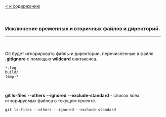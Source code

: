 
[< к содержанию](./readme.md)

<br>

### Исключение временных и вторичных файлов и директорий.

---

<br>

Git будет игнорировать файлы и директории, перечисленные в файле **.gitignore** с помощью **wildcard** синтаксиса.

````
*.log
build/
temp-*
````

<br>

**git ls-files --others --ignored --exclude-standard** - cписок всех игнорируемых файлов в текущем проекте.

`````
git ls-files --others --ignored --exclude-standard
`````
